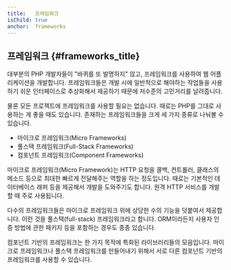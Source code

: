 ```yaml
---
title:   프레임워크
isChild: true
anchor:  frameworks
---
```


## 프레임워크 {#frameworks_title}

대부분의 PHP 개발자들이 "바퀴를 또 발명하지" 않고, 프레임워크를 사용하여 웹 어플리케이션을 개발합니다. 프레임워크들은
개발 시에 일반적으로 해야하는 작업들을 사용하기 쉬운 인터페이스로 추상화해서 제공하기 때문에 저수준의 고민거리를
날려줍니다.

물론 모든 프로젝트에 프레임워크를 사용할 필요는 없습니다. 때로는 PHP를 그대로 사용하는 게 좋을 때도 있습니다. 존재하는
프레임워크들을 크게 세 가지 종류로 나눠볼 수 있습니다.

* 마이크로 프레임워크(Micro Frameworks)
* 풀스택 프레임워크(Full-Stack Frameworks)
* 컴포넌트 프레임워크(Component Frameworks)

마이크로 프레임워크(Micro Framework)는 HTTP 요청을 콜백, 컨트롤러, 클래스의 메소드 등으로 최대한 빠르게 전달해주는
역할을 하는 정도입니다. 때로는 기본적인 데이터베이스 래퍼 등을 제공해서 개발을 도와주기도 합니다. 원격 HTTP 서비스를
개발할 때 주로 사용됩니다.

다수의 프레임워크들은 마이크로 프레임워크 위에 상당한 수의 기능을 덧붙여서 제공합니다. 이런 것을 풀스택(full-stack)
프레임워크라고 합니다. ORM이라든지 사용자 인증 방법에 관한 패키지 등을 포함하는 경우도 종종 있습니다.

컴포넌트 기반의 프레임워크는 한 가지 목적에 특화된 라이브러리들의 모음입니다. 마이크로 프레임워크나 풀스택
프레임워크를 만들어내기 위해서 서로 다른 컴포넌트 기반의 프레임워크를 사용할 수 있습니다.
